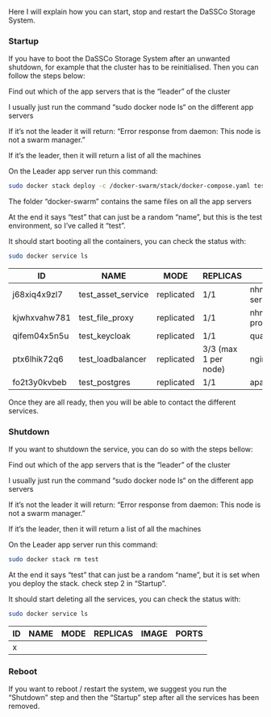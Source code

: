 Here I will explain how you can start, stop and restart the DaSSCo Storage System. 

### Startup  
If you have to boot the DaSSCo Storage System after an unwanted shutdown, for example that the cluster has to be reinitialised. Then you can follow the steps below:

Find out which of the app servers that is the “leader” of the cluster

I usually just run the command “sudo docker node ls“ on the different app servers

If it’s not the leader it will return: “Error response from daemon: This node is not a swarm manager.”

If it’s the leader, then it will return a list of all the machines

On the Leader app server run this command:

```bash
sudo docker stack deploy -c /docker-swarm/stack/docker-compose.yaml test 
```
The folder “docker-swarm” contains the same files on all the app servers

At the end it says “test” that can just be a random “name”, but this is the test environment, so I’ve called it “test”.

It should start booting all the containers, you can check the status with:

```bash
sudo docker service ls
```
| ID |              NAME |                 MODE |         REPLICAS |   IMAGE |        PORTS |
|---|---|---|---|---|---|
| j68xiq4x9zl7 |   test_asset_service |   replicated |   1/1   |      nhmdenmark/dassco-asset-service:1.0.4 |  |
| kjwhxvahw781 |   test_file_proxy    |   replicated |   1/1                 |    nhmdenmark/dassco-file-proxy:1.0.10 | |
| qifem04x5n5u |   test_keycloak    |     replicated |   1/1                 |    quay.io/keycloak/keycloak:21.1.1 | |
| ptx6lhik72q6  |  test_loadbalancer  |   replicated |   3/3 (max 1 per node) |   nginx:latest | |                        
| fo2t3y0kvbeb  |  test_postgres  |       replicated |   1/1       |              apache/age:v1.1.0 | |

Once they are all ready, then you will be able to contact the different services.

### Shutdown  
If you want to shutdown the service, you can do so with the steps bellow:

Find out which of the app servers that is the “leader” of the cluster

I usually just run the command “sudo docker node ls“ on the different app servers

If it’s not the leader it will return: “Error response from daemon: This node is not a swarm manager.”

If it’s the leader, then it will return a list of all the machines

On the Leader app server run this command:
```bash
sudo docker stack rm test
``` 
At the end it says “test” that can just be a random “name”, but it is set when you deploy the stack. check step 2 in “Startup”.

It should start deleting all the services, you can check the status with:
```bash
sudo docker service ls
```
| ID |  NAME  |  MODE | REPLICAS  |  IMAGE  |      PORTS |
|--|--|--|--|--|--|
| x |  |  |  | | |

### Reboot
If you want to reboot / restart the system, we suggest you run the “Shutdown” step and then the “Startup” step after all the services has been removed. 
